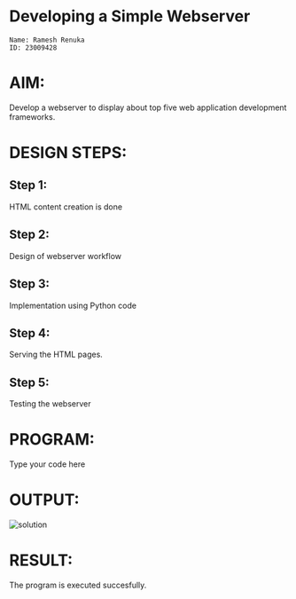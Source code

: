 # Developing a Simple Webserver
``````
Name: Ramesh Renuka
ID: 23009428
``````
# AIM:

Develop a webserver to display about top five web application development frameworks.

# DESIGN STEPS:

## Step 1:

HTML content creation is done

## Step 2:

Design of webserver workflow

## Step 3:

Implementation using Python code

## Step 4:

Serving the HTML pages.

## Step 5:

Testing the webserver
# PROGRAM:
Type your code here
# OUTPUT:
![solution](webserver.jpg)
# RESULT:

The program is executed succesfully.
